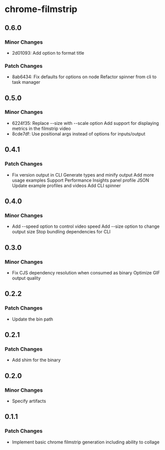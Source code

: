 # chrome-filmstrip

## 0.6.0

### Minor Changes

- 2d01093: Add option to format title

### Patch Changes

- 8ab6434: Fix defaults for options on node
  Refactor spinner from cli to task manager

## 0.5.0

### Minor Changes

- 6224f35: Replace --size with --scale option
  Add support for displaying metrics in the filmstrip video
- 8cde7df: Use positional args instead of options for inputs/output

## 0.4.1

### Patch Changes

- Fix version output in CLI
  Generate types and minify output
  Add more usage examples
  Support Performance Insights panel profile JSON
  Update example profiles and videos
  Add CLI spinner

## 0.4.0

### Minor Changes

- Add --speed option to control video speed
  Add --size option to change output size
  Stop bundling dependencies for CLI

## 0.3.0

### Minor Changes

- Fix CJS dependency resolution when consumed as binary
  Optimize GIF output quality

## 0.2.2

### Patch Changes

- Update the bin path

## 0.2.1

### Patch Changes

- Add shim for the binary

## 0.2.0

### Minor Changes

- Specify artifacts

## 0.1.1

### Patch Changes

- Implement basic chrome filmstrip generation including ability to collage
